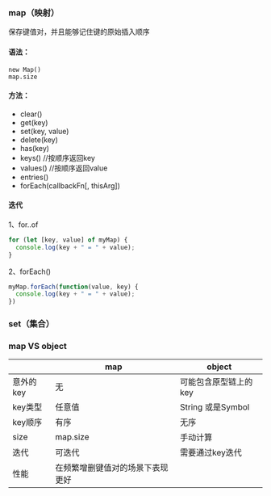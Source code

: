 ### map（映射）
保存键值对，并且能够记住键的原始插入顺序

#### 语法：
```
new Map()
map.size
```

#### 方法：
* clear()
* get(key)
* set(key, value)
* delete(key)
* has(key)
* keys() //按顺序返回key
* values() //按顺序返回value
* entries()
* forEach(callbackFn[, thisArg])

#### 迭代
1、for..of
```javascript
for (let [key, value] of myMap) {
  console.log(key + " = " + value);
}
```

2、forEach()
```javascript
myMap.forEach(function(value, key) {
  console.log(key + " = " + value);
})
```

### set（集合）


### map VS object
|     |  map   |  object | 
|  ----   | ----  |  ----  |
| 意外的key | 无 |  可能包含原型链上的key |
| key类型   | 任意值 |  String 或是Symbol |
| key顺序   | 有序 |  无序 |
| size   | map.size |  手动计算 |
| 迭代   | 可迭代 |  需要通过key迭代 |
| 性能   | 在频繁增删键值对的场景下表现更好 |   |
